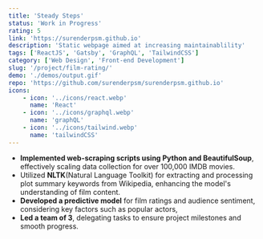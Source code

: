 ```yaml
---
title: 'Steady Steps'
status: 'Work in Progress'
rating: 5
link: 'https://surenderpsm.github.io'
description: 'Static webpage aimed at increasing maintainablility'
tags: ['ReactJS', 'Gatsby', 'GraphQL', 'TailwindCSS']
category: ['Web Design', 'Front-end Development']
slug: '/project/film-rating/'
demo: './demos/output.gif'
repo: 'https://github.com/surenderpsm/surenderpsm.github.io'
icons:
    - icon: '../icons/react.webp'
      name: 'React'
    - icon: '../icons/graphql.webp'
      name: 'graphQL'
    - icon: '../icons/tailwind.webp'
      name: 'tailwindCSS'
---
```


-   **Implemented web-scraping scripts using Python and BeautifulSoup**, effectively scaling data collection for over 100,000 IMDB movies.
-   Utilized **NLTK**(Natural Language Toolkit) for extracting and processing plot summary keywords from Wikipedia, enhancing the model's understanding of film content.
-   **Developed a predictive model** for film ratings and audience sentiment, considering key factors such as popular actors,
-   **Led a team of 3**, delegating tasks to ensure project milestones and smooth progress.
